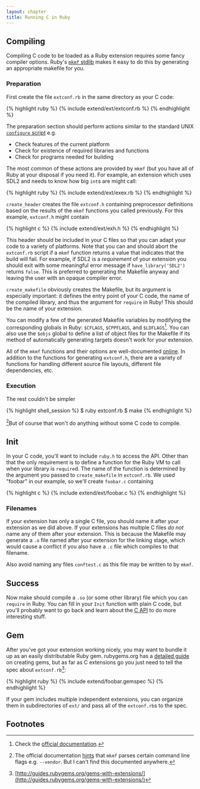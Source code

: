 ```yaml
---
layout: chapter
title: Running C in Ruby
---
```


## Compiling ##

Compiling C code to be loaded as a Ruby extension requires some fancy compiler
options. Ruby's [`mkmf` stdlib][mkmf] makes it easy to do this by generating an
appropriate makefile for you.

### Preparation ###

First create the file `extconf.rb` in the same directory as your C code:

{% highlight ruby %}
{% include extend/ext/extconf.rb %}
{% endhighlight %}

The preparation section should perform actions similar to the standard UNIX
[`configure` script][conf] e.g.

* Check features of the current platform
* Check for existence of required libraries and functions
* Check for programs needed for building

[conf]: http://en.wikipedia.org/wiki/Configure_script

The most common of these actions are provided by `mkmf` (but you have all of
Ruby at your disposal if you need it). For example, an extension which uses SDL2
and needs to know how big `int`s are might call:

{% highlight ruby %}
{% include extend/ext/exex.rb %}
{% endhighlight %}

`create_header` creates the file `extconf.h` containing preprocessor definitions
based on the results of the `mkmf` functions you called previously. For this
example, `extconf.h` might contain

{% highlight c %}
{% include extend/ext/exh.h %}
{% endhighlight %}

This header should be included in your C files so that you can adapt your code
to a variety of platforms. Note that you can and should abort the `extconf.rb`
script if a `mkmf` function returns a value that indicates that the build will
fail. For example, if SDL2 is a _requirement_ of your extension you should exit
with some meaningful error message if `have_library('SDL2')` returns `false`.
This is preferred to generating the Makefile anyway and leaving the user with an
opaque compiler error.

`create_makefile` obviously creates the Makefile, but its argument is especially
important: it defines the entry point of your C code, the name of the compiled
library, and thus the argument for `require` in Ruby! This should be the name of
your extension.

You can modify a few of the generated Makefile variables by modifying the
corresponding globals in Ruby: `$CFLAGS`, `$CPPFLAGS`, and `$LDFLAGS`[^glob].
You can also use the `$objs` global to define a list of object files for the
Makefile if its method of automatically generating targets doesn't work for
your extension.

All of the `mkmf` functions and their options are well-documented
[online][mkmf]. In addition to the functions for generating `extconf.h`, there
are a variety of functions for handling different source file layouts, different
file dependencies, etc.

[mkmf]: http://www.ruby-doc.org/stdlib/libdoc/mkmf/rdoc/MakeMakefile.html

### Execution ###

The rest couldn't be simpler

{% highlight shell_session %}
$ ruby extconf.rb
$ make
{% endhighlight %}

[^argv]But of course that won't do anything without some C code to compile.

## Init ##

In your C code, you'll want to include `ruby.h` to access the API. Other than
that the only requirement is to define a function for the Ruby VM to call when
your library is `require`d. The name of the function is determined by the
argument you passed to `create_makefile` in `extconf.rb`. We used "foobar" in
our example, so we'll create `foobar.c` containing

{% highlight c %}
{% include extend/ext/foobar.c %}
{% endhighlight %}

### Filenames ###

If your extension has only a single C file, you should name it after your
extension as we did above. If your extensions has multiple C files _do not_ name
any of them after your extension. This is because the Makefile may generate a
`.o` file named after your extension for the linking stage, which would cause a
conflict if you also have a `.c` file which compiles to that filename.

Also avoid naming any files `conftest.c` as this file may be written to by
`mkmf`.

## Success ##

Now make should compile a `.so` (or some other library) file which you can
`require` in Ruby. You can fill in your `Init` function with plain C code, but
you'll probably want to go back and learn about the [C API](../c) to do more
interesting stuff.

## Gem ##

After you've got your extension working nicely, you may want to bundle it up as
an easily distributable Ruby gem. rubygems.org has a [detailed guide][rbg] on
creating gems, but as far as C extensions go you just need to tell the spec
about `extconf.rb`[^rbg]:

{% highlight ruby %}
{% include extend/foobar.gemspec %}
{% endhighlight %}

If your gem includes multiple independent extensions, you can organize them in
subdirectories of `ext/` and pass all of the `extconf.rb`s to the spec.

[rbg]: http://guides.rubygems.org/make-your-own-gem/

## Footnotes ##

[^glob]: Check the [official documentation][globals].

[^argv]: The official documentation [hints][makefile] that `mkmf` parses certain
         command line flags e.g.  `--vendor`. But I can't find this documented
         anywhere.

[^rbg]: [http://guides.rubygems.org/gems-with-extensions/](http://guides.rubygems.org/gems-with-extensions/)

[globals]: https://github.com/ruby/ruby/blob/master/doc/extension.rdoc#label-Prepare+extconf.rb
[makefile]: https://github.com/ruby/ruby/blob/master/doc/extension.rdoc#label-Generate+Makefile
